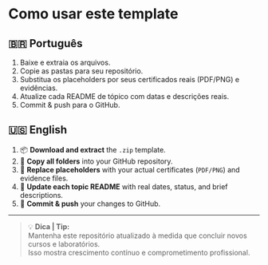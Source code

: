 # Como usar este template

## 🇧🇷 **Português**

1. Baixe e extraia os arquivos.
2. Copie as pastas para seu repositório.
3. Substitua os placeholders por seus certificados reais (PDF/PNG) e evidências.
4. Atualize cada README de tópico com datas e descrições reais.
5. Commit & push para o GitHub.

## 🇺🇸 **English**

1. 📦 **Download and extract** the `.zip` template.  
2. 📂 **Copy all folders** into your GitHub repository.  
3. 🧾 **Replace placeholders** with your actual certificates (`PDF/PNG`) and evidence files.  
4. 📝 **Update each topic README** with real dates, status, and brief descriptions.  
5. 🚀 **Commit & push** your changes to GitHub.

---

> 💡 **Dica | Tip:**  
> Mantenha este repositório atualizado à medida que concluir novos cursos e laboratórios.  
> Isso mostra crescimento contínuo e comprometimento profissional.
